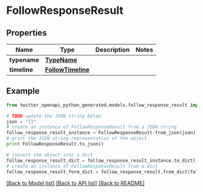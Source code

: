 # FollowResponseResult


## Properties
Name | Type | Description | Notes
------------ | ------------- | ------------- | -------------
**typename** | [**TypeName**](TypeName.md) |  | 
**timeline** | [**FollowTimeline**](FollowTimeline.md) |  | 

## Example

```python
from twitter_openapi_python_generated.models.follow_response_result import FollowResponseResult

# TODO update the JSON string below
json = "{}"
# create an instance of FollowResponseResult from a JSON string
follow_response_result_instance = FollowResponseResult.from_json(json)
# print the JSON string representation of the object
print FollowResponseResult.to_json()

# convert the object into a dict
follow_response_result_dict = follow_response_result_instance.to_dict()
# create an instance of FollowResponseResult from a dict
follow_response_result_form_dict = follow_response_result.from_dict(follow_response_result_dict)
```
[[Back to Model list]](../README.md#documentation-for-models) [[Back to API list]](../README.md#documentation-for-api-endpoints) [[Back to README]](../README.md)


